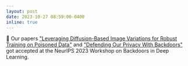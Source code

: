 ```yaml
---
layout: post
date: 2023-10-27 08:59:00-0400
inline: true
---
```


:tada: Our papers ["Leveraging Diffusion-Based Image Variations for Robust Training on Poisoned Data"](https://arxiv.org/pdf/2310.06372.pdf) and ["Defending Our Privacy With Backdoors"](https://arxiv.org/pdf/2310.08320.pdf) got accepted at the NeurIPS 2023 Workshop on Backdoors in Deep Learning.
